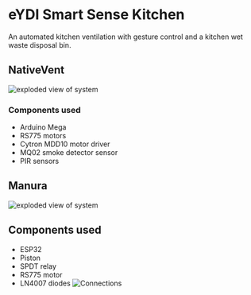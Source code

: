 # eYDI Smart Sense Kitchen
An automated kitchen ventilation with gesture control and a kitchen wet waste disposal bin.
## NativeVent
![exploded view of system](https://user-images.githubusercontent.com/70195197/155001897-cce69cce-caed-4149-bafb-ed5267714dde.JPG)
### Components used
- Arduino Mega
- RS775 motors
- Cytron MDD10 motor driver
- MQ02 smoke detector sensor
- PIR sensors

## Manura
![exploded view of system](https://user-images.githubusercontent.com/70195197/155003174-89dd6670-e968-4beb-9386-373a4b725715.JPG)
## Components used
- ESP32
- Piston
- SPDT relay
- RS775 motor
- LN4007 diodes
![Connections](https://user-images.githubusercontent.com/70195197/155003923-1919f0c9-c544-4bec-a72b-28c519072a0b.jpg)
